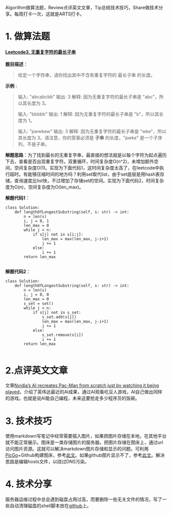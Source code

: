Algorithm做算法题，Review点评英文文章，Tip总结技术技巧，Share做技术分享。每周打卡一次，这就是ARTS打卡。

# 1. 做算法题

#### [Leetcode3. 无重复字符的最长子串](https://leetcode-cn.com/problems/longest-substring-without-repeating-characters/)

**题目描述**：

> 给定一个字符串，请你找出其中不含有重复字符的 最长子串 的长度。

**示例** :

> 输入: "abcabcbb"
> 输出: 3 
> 解释: 因为无重复字符的最长子串是 "abc"，所以其长度为 3。
>
> 输入: "bbbbb"
> 输出: 1
> 解释: 因为无重复字符的最长子串是 "b"，所以其长度为 1。
>
> 输入: "pwwkew"
> 输出: 3
> 解释: 因为无重复字符的最长子串是 "wke"，所以其长度为 3。请注意，你的答案必须是 **子串** 的长度，"pwke" 是一个子序列，不是子串。

**解题思路**：为了找到最长的无重复字串，最直接的想法就是以每个字符为起点遍历下去，查看是否出现重复字符。双重循环，时间复杂度O(n^2)，未增加额外空间，空间复杂度O(1)。实现为下面代码1，这时间复杂度太高了，在leetcode中执行超时。有能够压缩时间的地方吗？利用set取代list，由于set底层是用hash表存储，查询速度比list快，不过增加了存储set的空间。实现为下面代码2，时间复杂度为O(n)，空间复杂度为O(len_max)。

**解题代码1**：

```
class Solution:
    def lengthOfLongestSubstring(self, s: str) -> int:
        n = len(s)
        i, j = 0, 1
        len_max = 0
        while j < n:
            if s[j] not in s[i:j]:
                len_max = max(len_max, j-i+1)
                j += 1
            else:
                i += 1
        return len_max
            

```

**解题代码2**：

```
class Solution:
    def lengthOfLongestSubstring(self, s: str) -> int:
        n = len(s)
        i, j = 0, 0
        len_max = 0
        s_set = set()
        while j < n:
            if s[j] not in s_set:
                s_set.add(s[j])
                len_max = max(len_max, j-i+1)
                j += 1
            else:
                s_set.remove(s[i])
                i += 1
        return len_max
            
```

# 2.点评英文文章

文章[Nvidia’s AI recreates Pac-Man from scratch just by watching it being played](https://www.theverge.com/2020/5/22/21266251/nvidia-ai-gamegan-recreate-pac-man-virutal-environment)，介绍了英伟达最近的AI成果，通过AI观看吃豆人游戏，AI自己做出同样的游戏。也就是说AI能自己编程，未来这要抢走多少程序员的饭碗。

# 3. 技术技巧

使用markdown写笔记中经常需要插入图片，如果把图片存储在本地，在其他平台就不能正常展示。图床是一类存储图片的服务器。把图片存储在图床上，通过url访问图片资源。这就可以解决markdown图片存储和显示的问题。可利用[PicGo](https://github.com/Molunerfinn/PicGo)+Github构建图床，参考[此文](https://juejin.im/entry/5c4ec5aaf265da614420689f)。如果github图片显示不了，参考[此文](https://blog.csdn.net/qq_38232598/article/details/91346392)。解决思路是编辑hosts文件，以绕过DNS污染。

# 4. 技术分享

服务器运维过程中总会遇到磁盘占用过高，而要删除一些无关文件的情况，写了一些自动清理磁盘的shell脚本放在[github](https://github.com/yestolife/cleardata)上。